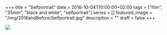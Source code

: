 +++
title =  "Selfportrait"
date = 2016-10-04T10:00:00+02:00
tags = ["film", "35mm", "black and white", "selfportrait"]
series = []
featured_image = "/img/2016andBefore/Selfportrait.jpg"
description = ""
draft = false
+++

![](/img/2016andBefore/Selfportrait.jpg)